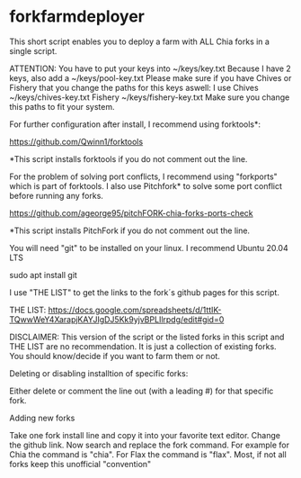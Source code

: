 # forkfarmdeployer
This short script enables you to deploy a farm with ALL Chia forks in a single script.

ATTENTION:
You have to put your keys into ~/keys/key.txt
Because I have 2 keys, also add a ~/keys/pool-key.txt
Please make sure if you have Chives or Fishery that you change the paths for this keys aswell:
I use
Chives ~/keys/chives-key.txt
Fishery ~/keys/fishery-key.txt
Make sure you change this paths to fit your system.


For further configuration after install, I recommend using forktools*:

https://github.com/Qwinn1/forktools

*This script installs forktools if you do not comment out the line.

For the problem of solving port conflicts, I recommend using "forkports" which is part of forktools. I also use Pitchfork* to solve some port conflict before running any forks.

https://github.com/ageorge95/pitchFORK-chia-forks-ports-check

*This script installs PitchFork if you do not comment out the line.

You will need "git" to be installed on your linux. I recommend Ubuntu 20.04 LTS

sudo apt install git


I use "THE LIST" to get the links to the fork´s github pages for this script.

THE LIST: https://docs.google.com/spreadsheets/d/1ttIK-TQwwWeY4XarapjKAYJIgDJ5Kk9yjvBPLIlrpdg/edit#gid=0


DISCLAIMER: This version of the script or the listed forks in this script and THE LIST are no recommendation. It is just a collection of existing forks. You should know/decide if you want to farm them or not.

Deleting or disabling installtion of specific forks:

Either delete or comment the line out (with a leading #) for that specific fork.

Adding new forks

Take one fork install line and copy it into your favorite text editor. Change the github link. Now search and replace the fork command. For example for Chia the command is "chia". For Flax the command is "flax". Most, if not all forks keep this unofficial "convention"
